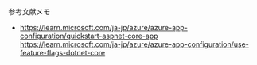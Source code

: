 参考文献メモ

- https://learn.microsoft.com/ja-jp/azure/azure-app-configuration/quickstart-aspnet-core-app
https://learn.microsoft.com/ja-jp/azure/azure-app-configuration/use-feature-flags-dotnet-core